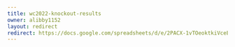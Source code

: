 ```yaml
---
title: wc2022-knockout-results
owner: alibby1152
layout: redirect
redirect: https://docs.google.com/spreadsheets/d/e/2PACX-1vTOeoktkiVceEc7vZgXB2iKCdGY2yD-79d3jx7PdRuiRRhgqcE2qcDONaEO2Zd1TWHbf8W0CF1SDDno/pubhtml
---
```

